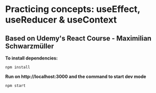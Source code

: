 # Practicing concepts: useEffect, useReducer & useContext

## Based on Udemy's React Course - Maximilian Schwarzmüller

**To install dependencies:**

```
npm install
```

**Run on http://localhost:3000 and the command to start dev mode**

```
npm start
```
